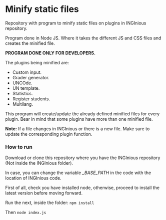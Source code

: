 # Minify static files

Repository with program to minify static files on plugins in INGInious repository.

Program done in Node JS. Where it takes the different JS and CSS files and creates the minified file.

**PROGRAM DONE ONLY FOR DEVELOPERS.**

The plugins being minified are:
- Custom input.
- Grader generator.
- UNCOde.
- UN template.
- Statistics.
- Register students.
- Multilang.

This program will create/update the already defined minified files for every plugin.
Bear in mind that some plugins have more than one minified file.

**Note:** If a file changes in INGInious or there is a new file. Make sure to update the corresponding plugin function.

### How to run

Download or clone this repository where you have the INGInious repository (Not inside the INGInious folder).

In case, you can change the variable *_BASE_PATH*  in the code with the location of INGInious code.

First of all, check you have installed node, otherwise, proceed to install the latest version before moving forward.

Run the next, inside the folder:
```npm install```

Then
```node index.js```